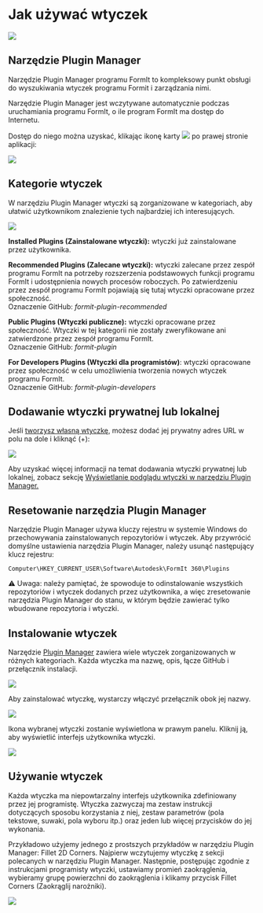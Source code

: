 # Jak używać wtyczek

![](<../.gitbook/assets/g3 (1).gif>)

## Narzędzie Plugin Manager

Narzędzie Plugin Manager programu FormIt to kompleksowy punkt obsługi do wyszukiwania wtyczek programu Formit i zarządzania nimi.

Narzędzie Plugin Manager jest wczytywane automatycznie podczas uruchamiania programu FormIt, o ile program FormIt ma dostęp do Internetu.

Dostęp do niego można uzyskać, klikając ikonę karty ![](https://formit3d.github.io/FormItExamplePlugins/docs/images/PluginManagerTab.PNG) po prawej stronie aplikacji:

![](../.gitbook/assets/c1.PNG)

## Kategorie wtyczek

W narzędziu Plugin Manager wtyczki są zorganizowane w kategoriach, aby ułatwić użytkownikom znalezienie tych najbardziej ich interesujących.

![](../.gitbook/assets/d16.png)

**Installed Plugins (Zainstalowane wtyczki):** wtyczki już zainstalowane przez użytkownika.&#x20;

**Recommended Plugins (Zalecane wtyczki):** wtyczki zalecane przez zespół programu FormIt na potrzeby rozszerzenia podstawowych funkcji programu FormIt i udostępnienia nowych procesów roboczych. Po zatwierdzeniu przez zespół programu FormIt pojawiają się tutaj wtyczki opracowane przez społeczność.\
Oznaczenie GitHub: _formit-plugin-recommended_

**Public Plugins (Wtyczki publiczne):** wtyczki opracowane przez społeczność. Wtyczki w tej kategorii nie zostały zweryfikowane ani zatwierdzone przez zespół programu FormIt. \
Oznaczenie GitHub: _formit-plugin_

**For Developers Plugins (Wtyczki dla programistów)**: wtyczki opracowane przez społeczność w celu umożliwienia tworzenia nowych wtyczek programu FormIt. \
Oznaczenie GitHub: _formit-plugin-developers_

## Dodawanie wtyczki prywatnej lub lokalnej

Jeśli [tworzysz własną wtyczkę](how-to-develop-plugins/), możesz dodać jej prywatny adres URL w polu na dole i kliknąć (+):

![](../.gitbook/assets/d4.PNG)

Aby uzyskać więcej informacji na temat dodawania wtyczki prywatnej lub lokalnej, zobacz sekcję [Wyświetlanie podglądu wtyczki w narzędziu Plugin Manager. ](how-to-develop-plugins/advanced-development/previewing-a-plugin-in-the-plugin-manager.md)

## Resetowanie narzędzia Plugin Manager

Narzędzie Plugin Manager używa kluczy rejestru w systemie Windows do przechowywania zainstalowanych repozytoriów i wtyczek. Aby przywrócić domyślne ustawienia narzędzia Plugin Manager, należy usunąć następujący klucz rejestru:

`Computer\HKEY_CURRENT_USER\Software\Autodesk\FormIt 360\Plugins`

⚠️ Uwaga: należy pamiętać, że spowoduje to odinstalowanie wszystkich repozytoriów i wtyczek dodanych przez użytkownika, a więc zresetowanie narzędzia Plugin Manager do stanu, w którym będzie zawierać tylko wbudowane repozytoria i wtyczki.

## Instalowanie wtyczek

Narzędzie [Plugin Manager](how-to-use-plug-ins.md#plugin-manager) zawiera wiele wtyczek zorganizowanych w różnych kategoriach. Każda wtyczka ma nazwę, opis, łącze GitHub i przełącznik instalacji.&#x20;

![](../.gitbook/assets/d5.PNG)

Aby zainstalować wtyczkę, wystarczy włączyć przełącznik obok jej nazwy.&#x20;

![](../.gitbook/assets/d6.png)

Ikona wybranej wtyczki zostanie wyświetlona w prawym panelu. Kliknij ją, aby wyświetlić interfejs użytkownika wtyczki.

![](../.gitbook/assets/d7.PNG)

## Używanie wtyczek

Każda wtyczka ma niepowtarzalny interfejs użytkownika zdefiniowany przez jej programistę. Wtyczka zazwyczaj ma zestaw instrukcji dotyczących sposobu korzystania z niej, zestaw parametrów (pola tekstowe, suwaki, pola wyboru itp.) oraz jeden lub więcej przycisków do jej wykonania.

Przykładowo użyjemy jednego z prostszych przykładów w narzędziu Plugin Manager: Fillet 2D Corners. Najpierw wczytujemy wtyczkę z sekcji polecanych w narzędziu Plugin Manager. Następnie, postępując zgodnie z instrukcjami programisty wtyczki, ustawiamy promień zaokrąglenia, wybieramy grupę powierzchni do zaokrąglenia i klikamy przycisk Fillet Corners (Zaokrąglij narożniki).

![](../.gitbook/assets/g4.gif)

##

